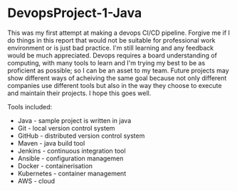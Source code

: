 # DevopsProject-1-Java


This was my first attempt at making a devops CI/CD pipeline. Forgive me if I do things in this report that would not be suitable for professional work environment or is just bad practice. I'm still learning and any feedback would be much appreciated. Devops requires a board understanding of computing, with many tools to learn and I'm trying my best to be as proficient as possible; so I can be an asset to my team. Future projects may show different ways of acheiving the same goal because not only different companies use different tools but also in the way they choose to execute and maintain their projects. I hope this goes well.

Tools included:
- Java - sample project is written in java
- Git - local version control system
- GitHub - distributed version control system
- Maven - java build tool
- Jenkins - continuous integration tool
- Ansible - configuration managemen
- Docker - containerisation
- Kubernetes - container management
- AWS - cloud
